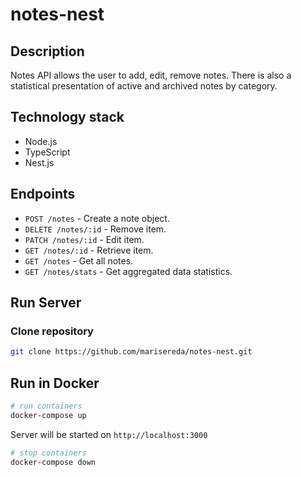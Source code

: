 # notes-nest

## Description

Notes API allows the user to add, edit, remove notes. There is also a statistical presentation of active and archived notes by category.

## Technology stack

- Node.js
- TypeScript
- Nest.js

## Endpoints

- `POST /notes` - Create a note object.
- `DELETE /notes/:id` - Remove item.
- `PATCH /notes/:id` - Edit item.
- `GET /notes/:id` - Retrieve item.
- `GET /notes` - Get all notes.
- `GET /notes/stats` - Get aggregated data statistics.

## Run Server

### Clone repository

```bash
git clone https://github.com/marisereda/notes-nest.git
```

## Run in Docker

```bash
# run containers
docker-compose up
```

Server will be started on `http://localhost:3000`

```bash
# stop containers
docker-compose down
```
